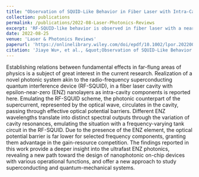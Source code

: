 ```yaml
---
title: "Observation of SQUID-Like Behavior in Fiber Laser with Intra-Cavity Epsilon-Near-Zero Effect"
collection: publications
permalink: /publications/2022-08-Laser-Photonics-Reviews
excerpt: 'RF-SQUID-like behavior is observed in fiber laser with a near-zero-permittivity intra-cavity element.'
date: 2022-08-25
venue: 'Laser & Photonics Reviews'
paperurl: 'https://onlinelibrary.wiley.com/doi/epdf/10.1002/lpor.202200487'
citation: 'Jiaye Wu+, et al., &quot;Observation of SQUID-Like Behavior in Fiber Laser with Intra-Cavity Epsilon-Near-Zero Effect.&quot; <i>Laser & Photonics Reviews 1</i>. 16(12): 2200487, (2022).'
---
```


Establishing relations between fundamental effects in far-flung areas of physics is a subject of great interest in the current research. Realization of a novel photonic system akin to the radio-frequency superconducting quantum interference device (RF-SQUID), in a fiber laser cavity with epsilon-near-zero (ENZ) nanolayers as intra-cavity components is reported here. Emulating the RF-SQUID scheme, the photonic counterpart of the supercurrent, represented by the optical wave, circulates in the cavity, passing through effective optical potential barriers. Different ENZ wavelengths translate into distinct spectral outputs through the variation of cavity resonances, emulating the situation with a frequency-varying tank circuit in the RF-SQUID. Due to the presence of the ENZ element, the optical potential barrier is far lower for selected frequency components, granting them advantage in the gain-resource competition. The findings reported in this work provide a deeper insight into the ultrafast ENZ photonics, revealing a new path toward the design of nanophotonic on-chip devices with various operational functions, and offer a new approach to study superconducting and quantum-mechanical systems.
